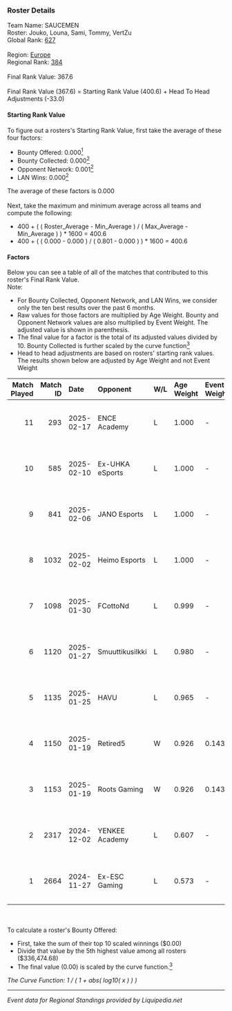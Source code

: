 ### Roster Details<br />
Team Name: SAUCEMEN<br />
Roster: Jouko, Louna, Sami, Tommy, VertZu<br />
Global Rank: [627](../standings_global.md)<br />
<br />
Region: [Europe]( ../standings_europe.md)<br />
Regional Rank: [384]( ../standings_europe.md)<br />
<br />
Final Rank Value:  367.6<br />
<br />
Final Rank Value (367.6) = Starting Rank Value (400.6) + Head To Head Adjustments (-33.0)<br />

#### Starting Rank Value<br />
To figure out a rosters's Starting Rank Value, first take the average of these four factors:<br />
- Bounty Offered: 0.000[<sup>1</sup>](#table2)
- Bounty Collected: 0.000[<sup>2</sup>](#table1)
- Opponent Network: 0.001[<sup>2</sup>](#table1)
- LAN Wins: 0.000[<sup>2</sup>](#table1)

The average of these factors is 0.000<br />
<br />
Next, take the maximum and minimum average across all teams and compute the following:<br />
- 400 + ( ( Roster_Average - Min_Average ) / ( Max_Average - Min_Average ) ) * 1600 = 400.6
- 400 + ( ( 0.000 - 0.000 ) / ( 0.801 - 0.000 ) ) * 1600 = 400.6


#### Factors<br />
Below you can see a table of all of the matches that contributed to this roster's Final Rank Value.<br />
Note:<br />

- For Bounty Collected, Opponent Network, and LAN Wins, we consider only the ten best results over the past 6 months.
- Raw values for those factors are multiplied by Age Weight. Bounty and Opponent Network values are also multiplied by Event Weight. The adjusted value is shown in parenthesis.
- The final value for a factor is the total of its adjusted values divided by 10. Bounty Collected is further scaled by the curve function[<sup>3</sup>](#curveFunction)
- Head to head adjustments are based on rosters' starting rank values. The results shown below are adjusted by Age Weight and not Event Weight
<span id="table1"></span><br />


| Match Played | Match ID | Date       | Opponent        | W/L | Age Weight | Event Weight | Bounty Collected | Opponent Network | LAN Wins  | H2H Adj. | Roster                            |
| -: | -: | :- | :- | :- | :- | :- | :- | :- | :- | -: | :- |
|           11 |      293 | 2025-02-17 | ENCE Academy    | L   | 1.000      | -            | -                | -                | -         |    -2.30 | Jouko, Louna, Sami, Tommy, VertZu |
|           10 |      585 | 2025-02-10 | Ex-UHKA eSports | L   | 1.000      | -            | -                | -                | -         |    -9.31 | Jouko, Louna, Sami, Tommy, VertZu |
|            9 |      841 | 2025-02-06 | JANO Esports    | L   | 1.000      | -            | -                | -                | -         |    -3.11 | Jouko, Louna, Sami, Tommy, VertZu |
|            8 |     1032 | 2025-02-02 | Heimo Esports   | L   | 1.000      | -            | -                | -                | -         |    -3.60 | Jouko, Louna, Sami, Tommy, VertZu |
|            7 |     1098 | 2025-01-30 | FCottoNd        | L   | 0.999      | -            | -                | -                | -         |   -13.94 | Jouko, Louna, Sami, Tommy, VertZu |
|            6 |     1120 | 2025-01-27 | Smuuttikusilkki | L   | 0.980      | -            | -                | -                | -         |   -11.46 | Jouko, Louna, Sami, Tommy, VertZu |
|            5 |     1135 | 2025-01-25 | HAVU            | L   | 0.965      | -            | -                | -                | -         |    -5.90 | Jouko, Louna, Sami, Tommy, VertZu |
|            4 |     1150 | 2025-01-19 | Retired5        | W   | 0.926      | 0.143        | 0.000 (0.000)    | 0.086 (0.011)    | 0 (0.000) |    14.79 | Jouko, Louna, Sami, Tommy, VertZu |
|            3 |     1153 | 2025-01-19 | Roots Gaming    | W   | 0.926      | 0.143        | 0.000 (0.000)    | 0.000 (0.000)    | 0 (0.000) |    14.53 | Jouko, Louna, Sami, Tommy, VertZu |
|            2 |     2317 | 2024-12-02 | YENKEE Academy  | L   | 0.607      | -            | -                | -                | -         |    -9.31 | Jouko, Louna, Sami, Tommy, VertZu |
|            1 |     2664 | 2024-11-27 | Ex-ESC Gaming   | L   | 0.573      | -            | -                | -                | -         |    -3.35 | Jouko, Louna, Sami, Tommy, VertZu |

<br />
<span id="table2"></span><br />
To calculate a roster's Bounty Offered:<br />

- First, take the sum of their top 10 scaled winnings ($0.00)
- Divide that value by the 5th highest value among all rosters ($336,474.68)
- The final value (0.00) is scaled by the curve function.[<sup>3</sup>](#curveFunction)

<span id="curveFunction"></span>_The Curve Function: 1 / ( 1 + abs( log10( x ) ) )_<br />

---
_Event data for Regional Standings provided by Liquipedia.net_<br />
